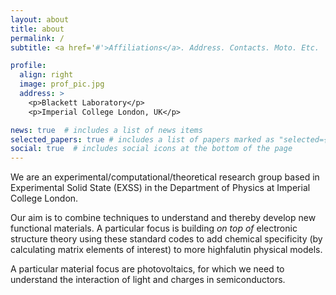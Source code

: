 ```yaml
---
layout: about
title: about
permalink: /
subtitle: <a href='#'>Affiliations</a>. Address. Contacts. Moto. Etc.

profile:
  align: right
  image: prof_pic.jpg
  address: >
    <p>Blackett Laboratory</p>
    <p>Imperial College London, UK</p>

news: true  # includes a list of news items
selected_papers: true # includes a list of papers marked as "selected={true}"
social: true  # includes social icons at the bottom of the page
---
```


We are an experimental/computational/theoretical research group based in
Experimental Solid State (EXSS) in the Department of Physics at Imperial
College London. 

Our aim is to combine techniques to understand and thereby develop new
functional materials. 
A particular focus is building *on top of* electronic structure theory using
these standard codes to add chemical specificity (by calculating matrix
elements of interest) to more highfalutin physical models. 

A particular material focus are photovoltaics, for which we need to understand
the interaction of light and charges in semiconductors. 


